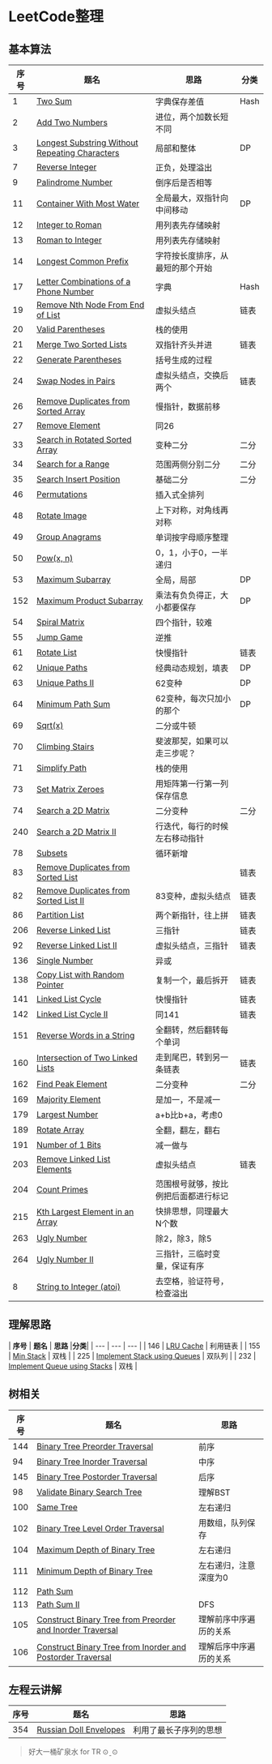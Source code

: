 # LeetCode整理

## 基本算法
| **序号** | **题名** | **思路** | **分类** | 
| --- | --- | --- | --- |
| 1 | [Two Sum](https://leetcode.com/problems/two-sum/) | 字典保存差值 | Hash |
| 2 | [Add Two Numbers](https://leetcode.com/problems/add-two-numbers/) | 进位，两个加数长短不同 | |
| 3 | [Longest Substring Without Repeating Characters](https://leetcode.com/problems/longest-substring-without-repeating-characters/) | 局部和整体 | DP |
| 7 | [Reverse Integer](https://leetcode.com/problems/reverse-integer/) | 正负，处理溢出 | |
| 9 | [Palindrome Number](https://leetcode.com/problems/palindrome-number/) | 倒序后是否相等 | |
| 11 | [Container With Most Water](https://leetcode.com/problems/container-with-most-water/)| 全局最大，双指针向中间移动 | DP |
| 12 | [Integer to Roman](https://leetcode.com/problems/integer-to-roman/) | 用列表先存储映射 | |
| 13 | [Roman to Integer](https://leetcode.com/problems/roman-to-integer/) | 用列表先存储映射 | |
| 14 | [Longest Common Prefix](https://leetcode.com/problems/longest-common-prefix/) | 字符按长度排序，从最短的那个开始 | |
| 17 | [Letter Combinations of a Phone Number](https://leetcode.com/problems/letter-combinations-of-a-phone-number/) | 字典 | Hash |
| 19 | [Remove Nth Node From End of List](https://leetcode.com/problems/remove-nth-node-from-end-of-list/) | 虚拟头结点 | 链表 |
| 20 | [Valid Parentheses](https://leetcode.com/problems/valid-parentheses/) | 栈的使用 |  |
| 21 | [Merge Two Sorted Lists](https://leetcode.com/problems/merge-two-sorted-lists/) | 双指针齐头并进 | 链表 |
| 22 | [Generate Parentheses](https://leetcode.com/problems/generate-parentheses/) | 括号生成的过程 |  |
| 24 | [Swap Nodes in Pairs](https://leetcode.com/problems/swap-nodes-in-pairs/) | 虚拟头结点，交换后两个 | 链表 |
| 26 | [Remove Duplicates from Sorted Array](https://leetcode.com/problems/remove-duplicates-from-sorted-array/) | 慢指针，数据前移 |  |
| 27 | [Remove Element](https://leetcode.com/problems/remove-element/) | 同26 |  |
| 33 | [Search in Rotated Sorted Array](https://leetcode.com/problems/search-in-rotated-sorted-array/) | 变种二分 | 二分 |
| 34 | [Search for a Range](https://leetcode.com/problems/search-for-a-range/) | 范围两侧分别二分 | 二分 |
| 35 | [Search Insert Position](https://leetcode.com/problems/search-insert-position/) | 基础二分 | 二分 |
| 46 | [Permutations](https://leetcode.com/problems/permutations/) | 插入式全排列 |  |
| 48 | [Rotate Image](https://leetcode.com/problems/rotate-image/) | 上下对称，对角线再对称 |  |
| 49 | [Group Anagrams](https://leetcode.com/problems/anagrams/) | 单词按字母顺序整理 |  |
| 50 | [Pow(x, n)](https://leetcode.com/problems/powx-n/) | 0，1，小于0，一半递归 |  |
| 53 | [Maximum Subarray](https://leetcode.com/problems/maximum-subarray/) | 全局，局部 | DP |
| 152 | [Maximum Product Subarray](https://leetcode.com/problems/maximum-product-subarray/) | 乘法有负负得正，大小都要保存 | DP |
| 54 | [Spiral Matrix](https://leetcode.com/problems/spiral-matrix/) | 四个指针，较难 |  |
| 55 | [Jump Game](https://leetcode.com/problems/jump-game/) | 逆推 |  |
| 61 | [Rotate List](https://leetcode.com/problems/rotate-list/) | 快慢指针 | 链表 |
| 62 | [Unique Paths](https://leetcode.com/problems/unique-paths/) | 经典动态规划，填表 | DP |
| 63 | [Unique Paths II](https://leetcode.com/problems/unique-paths-ii/) | 62变种 | DP |
| 64 | [Minimum Path Sum](https://leetcode.com/problems/minimum-path-sum/) | 62变种，每次只加小的那个 | DP |
| 69 | [Sqrt(x)](https://leetcode.com/problems/sqrtx/) | 二分或牛顿 |  |
| 70 | [Climbing Stairs](https://leetcode.com/problems/climbing-stairs/) | 斐波那契，如果可以走三步呢？ |  |
| 71 | [Simplify Path](https://leetcode.com/problems/simplify-path/) | 栈的使用 |  |
| 73 | [Set Matrix Zeroes](https://leetcode.com/problems/set-matrix-zeroes/) | 用矩阵第一行第一列保存信息 |  |
| 74 | [Search a 2D Matrix](https://leetcode.com/problems/search-a-2d-matrix/) | 二分变种 | 二分 |
| 240 | [Search a 2D Matrix II](https://leetcode.com/problems/search-a-2d-matrix-ii/) | 行迭代，每行的时候左右移动指针 |  |
| 78 | [Subsets](https://leetcode.com/problems/subsets/) | 循环新增 |  |
| 83 | [Remove Duplicates from Sorted List](https://leetcode.com/problems/remove-duplicates-from-sorted-list/) |  | 链表 |
| 82 | [Remove Duplicates from Sorted List II](https://leetcode.com/problems/remove-duplicates-from-sorted-list-ii/) | 83变种，虚拟头结点 | 链表 |
| 86 | [Partition List](https://leetcode.com/problems/partition-list/) | 两个新指针，往上拼 | 链表 |
| 206 | [Reverse Linked List](https://leetcode.com/problems/reverse-linked-list/) | 三指针 | 链表 |
| 92 | [Reverse Linked List II](https://leetcode.com/problems/reverse-linked-list-ii/) | 虚拟头结点，三指针 | 链表 |
| 136 | [Single Number](https://leetcode.com/problems/single-number/) | 异或 |  |
| 138 | [Copy List with Random Pointer](https://leetcode.com/problems/copy-list-with-random-pointer/) | 复制一个，最后拆开 | 链表 |
| 141 | [Linked List Cycle](https://leetcode.com/problems/linked-list-cycle/) | 快慢指针 | 链表 |
| 142 | [Linked List Cycle II](https://leetcode.com/problems/linked-list-cycle-ii/) | 同141 | 链表 |
| 151 | [Reverse Words in a String](https://leetcode.com/problems/reverse-words-in-a-string/) | 全翻转，然后翻转每个单词 |  |
| 160 | [Intersection of Two Linked Lists](https://leetcode.com/problems/intersection-of-two-linked-lists/) | 走到尾巴，转到另一条链表 | 链表 |
| 162 | [Find Peak Element](https://leetcode.com/problems/find-peak-element/) | 二分变种 | 二分 |
| 169 | [Majority Element](https://leetcode.com/problems/majority-element/) | 是加一，不是减一 |  |
| 179 | [Largest Number](https://leetcode.com/problems/largest-number/) | a+b比b+a，考虑0 |  |
| 189 | [Rotate Array](https://leetcode.com/problems/rotate-array/) | 全翻，翻左，翻右 |  |
| 191 | [Number of 1 Bits](https://leetcode.com/problems/number-of-1-bits/) | 减一做与 |  |
| 203 | [Remove Linked List Elements](https://leetcode.com/problems/remove-linked-list-elements/) | 虚拟头结点 | 链表 |
| 204 | [Count Primes](https://leetcode.com/problems/count-primes/) | 范围根号就够，按比例把后面都进行标记 |  |
| 215 | [Kth Largest Element in an Array](https://leetcode.com/problems/kth-largest-element-in-an-array/) | 快排思想，同理最大N个数 |  |
| 263 | [Ugly Number](https://leetcode.com/problems/ugly-number/) | 除2，除3，除5 |  |
| 264 | [Ugly Number II](https://leetcode.com/problems/ugly-number-ii/) | 三指针，三临时变量，保证有序 |  |
| 8 | [String to Integer (atoi)](https://leetcode.com/problems/string-to-integer-atoi/) | 去空格，验证符号，检查溢出 |  |


## 理解思路
| **序号** | **题名** | **思路** |**分类**|
| --- | --- | --- |
| 146 | [LRU Cache](https://leetcode.com/problems/lru-cache/?tab=Description) | 利用链表 |
| 155 | [Min Stack](https://leetcode.com/problems/min-stack/) | 双栈 |
| 225 | [Implement Stack using Queues](https://leetcode.com/problems/implement-stack-using-queues/) | 双队列 |
| 232 | [Implement Queue using Stacks](https://leetcode.com/problems/implement-queue-using-stacks/) | 双栈 |


## 树相关
| **序号** | **题名** | **思路** |
| --- | --- | --- |
| 144 | [Binary Tree Preorder Traversal](https://leetcode.com/problems/binary-tree-preorder-traversal/) | 前序 |
| 94 | [Binary Tree Inorder Traversal](https://leetcode.com/problems/binary-tree-inorder-traversal/) | 中序 |
| 145 | [Binary Tree Postorder Traversal](https://leetcode.com/problems/binary-tree-postorder-traversal/) | 后序 |
| 98 | [Validate Binary Search Tree](https://leetcode.com/problems/validate-binary-search-tree/) | 理解BST |
| 100 | [Same Tree](https://leetcode.com/problems/same-tree/) | 左右递归 |
| 102 | [Binary Tree Level Order Traversal](https://leetcode.com/problems/binary-tree-level-order-traversal/) | 用数组，队列保存 |
| 104 | [Maximum Depth of Binary Tree](https://leetcode.com/problems/maximum-depth-of-binary-tree/) | 左右递归 |
| 111 | [Minimum Depth of Binary Tree](https://leetcode.com/problems/minimum-depth-of-binary-tree/) | 左右递归，注意深度为0 |
| 112 | [Path Sum](https://leetcode.com/problems/path-sum/) |  |
| 113 | [Path Sum II](https://leetcode.com/problems/path-sum-ii/) | DFS |
| 105 | [Construct Binary Tree from Preorder and Inorder Traversal](https://leetcode.com/problems/construct-binary-tree-from-preorder-and-inorder-traversal/) | 理解前序中序遍历的关系 |
| 106 | [Construct Binary Tree from Inorder and Postorder Traversal](https://leetcode.com/problems/construct-binary-tree-from-inorder-and-postorder-traversal/) | 理解后序中序遍历的关系 |

## 左程云讲解
| **序号** | **题名** | **思路** |
| --- | --- | --- |
| 354 | [Russian Doll Envelopes](https://leetcode.com/problems/russian-doll-envelopes/) | 利用了最长子序列的思想 | |



> 好大一桶矿泉水 for TR ⊙ˍ⊙


